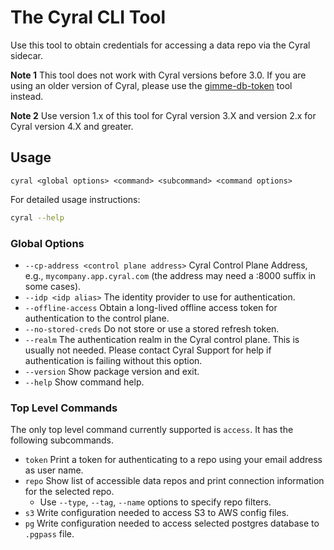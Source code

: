 # The Cyral CLI Tool

Use this tool to obtain credentials for accessing a data repo via the Cyral sidecar.

**Note 1** This tool does not work with Cyral versions before 3.0. If you are using an
older version of Cyral, please use the [gimme-db-token](https://pypi.org/project/cyral-gimme-db-token/)
tool instead.

**Note 2** Use version 1.x of this tool for Cyral version 3.X and version 2.x for Cyral version 4.X and greater.

## Usage

```
cyral <global options> <command> <subcommand> <command options>
```

For detailed usage instructions:

```bash
cyral --help
```

### Global Options

- `--cp-address <control plane address>` Cyral Control Plane Address, e.g., `mycompany.app.cyral.com` (the address may need a :8000 suffix in some cases).
- `--idp <idp alias>` The identity provider to use for authentication.
- `--offline-access` Obtain a long-lived offline access token for authentication to the control plane.
- `--no-stored-creds` Do not store or use a stored refresh token.
- `--realm` The authentication realm in the Cyral control plane. This is usually not needed. Please contact Cyral Support for help if authentication is failing without this option.
- `--version` Show package version and exit.
- `--help` Show command help.

### Top Level Commands

The only top level command currently supported is `access`. It has the following subcommands.

- `token` Print a token for authenticating to a repo using your email address as user name.
- `repo` Show list of accessible data repos and print connection information for the selected repo.
  + Use `--type`, `--tag`, `--name` options to specify repo filters.
- `s3` Write configuration needed to access S3 to AWS config files.
- `pg` Write configuration needed to access selected postgres database to `.pgpass` file.

